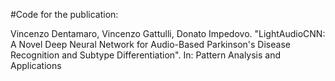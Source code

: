 #Code for the publication:

Vincenzo Dentamaro, Vincenzo Gattulli, Donato Impedovo. "LightAudioCNN: A Novel Deep Neural Network for Audio-Based Parkinson's Disease Recognition and Subtype Differentiation". In: Pattern Analysis and Applications
